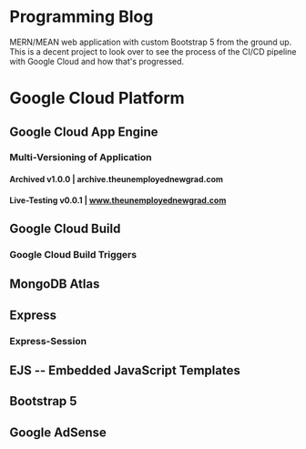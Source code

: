 # Programming Blog
MERN/MEAN web application with custom Bootstrap 5 from the ground up. This is a decent project to look over to see the process of the CI/CD pipeline with Google Cloud and how that's progressed.

# Google Cloud Platform
## Google Cloud App Engine
### Multi-Versioning of Application 
#### Archived v1.0.0 | archive.theunemployednewgrad.com
#### Live-Testing v0.0.1 | www.theunemployednewgrad.com 
## Google Cloud Build
### Google Cloud Build Triggers
## MongoDB Atlas
## Express
### Express-Session
## EJS -- Embedded JavaScript Templates
## Bootstrap 5
## Google AdSense
